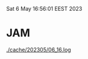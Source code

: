 Sat  6 May 16:56:01 EEST 2023
# JAM
<a href='./cache/202305/06_16.log'>./cache/202305/06_16.log</a>
